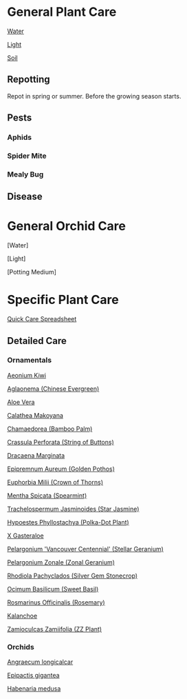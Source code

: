 # General Plant Care

[Water](general_care/water.md)

[Light](general_care/light.md)

[Soil](general_care/soil.md)

## Repotting
Repot in spring or summer. Before the growing season starts.

## Pests

### Aphids

### Spider Mite

### Mealy Bug

## Disease

# General Orchid Care

[Water]

[Light]

[Potting Medium]

# Specific Plant Care

[Quick Care Spreadsheet](https://docs.google.com/spreadsheets/d/1ULmWxVjPexua-Ws1oYMhQruf9Vn_xaHFswboQjD7fCg/edit?usp=sharing)

## Detailed Care

### Ornamentals
[Aeonium Kiwi](specific_care/aeonium_kiwi.md)

[Aglaonema (Chinese Evergreen)](specific_care/aglaonema.md)

[Aloe Vera](specific_care/aloe_vera.md)

[Calathea Makoyana](specific_care/calathea_makoyana.md)

[Chamaedorea (Bamboo Palm)](specific_care/chamaedorea.md)

[Crassula Perforata (String of Buttons)](specific_care/crassula_perforata.md)

[Dracaena Marginata](specific_care/dracaena_marginata.md)

[Epipremnum Aureum (Golden Pothos)](specific_care/epipremnum_aureum.md)

[Euphorbia Milii (Crown of Thorns)](specific_care/euphorbia_milii.md)

[Mentha Spicata (Spearmint)](specific_care/mentha_spicata.md)

[Trachelospermum Jasminoides (Star Jasmine)](specific_care/trachelospermum_jasminoides.md)

[Hypoestes Phyllostachya (Polka-Dot Plant)](specific_care/hypoestes_phyllostachya.md)

[X Gasteraloe](specific_care/x_gasteraloe.md)

[Pelargonium 'Vancouver Centennial' (Stellar Geranium)](specific_care/pelargonium_vc.md)

[Pelargonium Zonale (Zonal Geranium)](specific_care/pelargonium_zonale.md)

[Rhodiola Pachyclados (Silver Gem Stonecrop)](specific_care/rhodiola_pachyclados.md)

[Ocimum Basilicum (Sweet Basil)](specific_care/ocimum_basilicum.md)

[Rosmarinus Officinalis (Rosemary)](specific_care/rosmarinum_officinalis.md)

[Kalanchoe](specific_care/kalanchoe.md)

[Zamioculcas Zamiifolia (ZZ Plant)](specific_care/zamioculcas_zamiifolia.md)

### Orchids

[Angraecum longicalcar](specific_care/orchids/angraecum_longicalcar.md)

[Epipactis gigantea](specific_care/orchids/epipactis_gigantea.md)

[Habenaria medusa](specific_care/orchids/habenaria_medusa.md)
